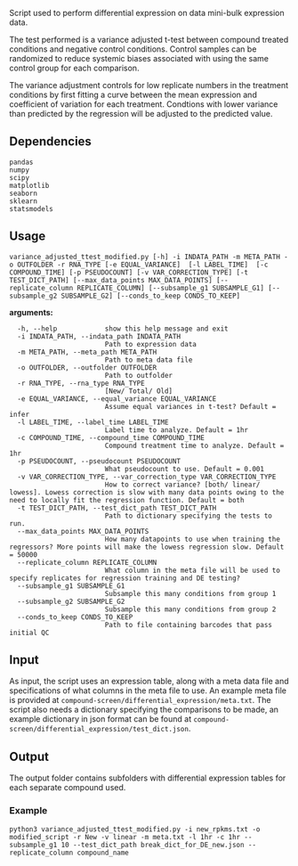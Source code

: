Script used to perform differential expression on data mini-bulk expression data.

The test performed is a variance adjusted t-test between compound treated conditions and negative control conditions. Control samples can be randomized to reduce systemic biases associated with using the same control group for each comparison.

The variance adjustment controls for low replicate numbers in the treatment conditions by first fitting a curve between the mean expression and coefficient of variation for each treatment. Condtions with lower variance than predicted by the regression will be adjusted to the predicted value.

## Dependencies
```
pandas
numpy
scipy
matplotlib
seaborn
sklearn
statsmodels

```

## Usage

`variance_adjusted_ttest_modified.py [-h] -i INDATA_PATH -m META_PATH -o OUTFOLDER -r RNA_TYPE
[-e EQUAL_VARIANCE] 
[-l LABEL_TIME] 
[-c COMPOUND_TIME] [-p PSEUDOCOUNT] [-v VAR_CORRECTION_TYPE] [-t TEST_DICT_PATH]
[--max_data_points MAX_DATA_POINTS]
[--replicate_column REPLICATE_COLUMN] [--subsample_g1 SUBSAMPLE_G1] [--subsample_g2 SUBSAMPLE_G2]
[--conds_to_keep CONDS_TO_KEEP]`


**arguments:**
```
  -h, --help            show this help message and exit
  -i INDATA_PATH, --indata_path INDATA_PATH
                        Path to expression data
  -m META_PATH, --meta_path META_PATH
                        Path to meta data file
  -o OUTFOLDER, --outfolder OUTFOLDER
                        Path to outfolder
  -r RNA_TYPE, --rna_type RNA_TYPE
                        [New/ Total/ Old]
  -e EQUAL_VARIANCE, --equal_variance EQUAL_VARIANCE
                        Assume equal variances in t-test? Default = infer
  -l LABEL_TIME, --label_time LABEL_TIME
                        Label time to analyze. Default = 1hr
  -c COMPOUND_TIME, --compound_time COMPOUND_TIME
                        Compound treatment time to analyze. Default = 1hr
  -p PSEUDOCOUNT, --pseudocount PSEUDOCOUNT
                        What pseudocount to use. Default = 0.001
  -v VAR_CORRECTION_TYPE, --var_correction_type VAR_CORRECTION_TYPE
                        How to correct variance? [both/ linear/ lowess]. Lowess correction is slow with many data points owing to the need to locally fit the regression function. Default = both
  -t TEST_DICT_PATH, --test_dict_path TEST_DICT_PATH
                        Path to dictionary specifying the tests to run.
  --max_data_points MAX_DATA_POINTS
                        How many datapoints to use when training the regressors? More points will make the lowess regression slow. Default = 50000
  --replicate_column REPLICATE_COLUMN
                        What column in the meta file will be used to specify replicates for regression training and DE testing?
  --subsample_g1 SUBSAMPLE_G1
                        Subsample this many conditions from group 1
  --subsample_g2 SUBSAMPLE_G2
                        Subsample this many conditions from group 2
  --conds_to_keep CONDS_TO_KEEP
                        Path to file containing barcodes that pass initial QC

```
## Input

As input, the script uses an expression table, along with a meta data file and specifications of what columns in the meta file to use. An example meta file is provided at `compound-screen/differential_expression/meta.txt`. The script also needs a dictionary specifying the comparisons to be made, an example dictionary in json format can be found at `compound-screen/differential_expression/test_dict.json`.

## Output 

The output folder contains subfolders with differential expression tables for each separate compound used.

### Example

```python3 variance_adjusted_ttest_modified.py -i new_rpkms.txt -o modified_script -r New -v linear -m meta.txt -l 1hr -c 1hr --subsample_g1 10 --test_dict_path break_dict_for_DE_new.json --replicate_column compound_name```
